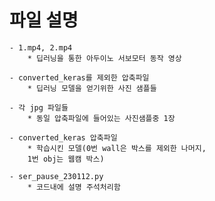 # 파일 설명
    - 1.mp4, 2.mp4
        * 딥러닝을 통한 아두이노 서보모터 동작 영상

    - converted_keras를 제외한 압축파일
        * 딥러닝 모델을 얻기위한 사진 샘플들

    - 각 jpg 파일들
        * 동일 압축파일에 들어있는 사진샘플중 1장

    - converted_keras 압축파일
        * 학습시킨 모델(0번 wall은 박스를 제외한 나머지,
        1번 obj는 웹캠 박스)

    - ser_pause_230112.py
        * 코드내에 설명 주석처리함